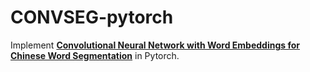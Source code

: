 # CONVSEG-pytorch
Implement [**Convolutional Neural Network with Word Embeddings for Chinese Word Segmentation**](https://arxiv.org/pdf/1711.04411.pdf) in Pytorch.
